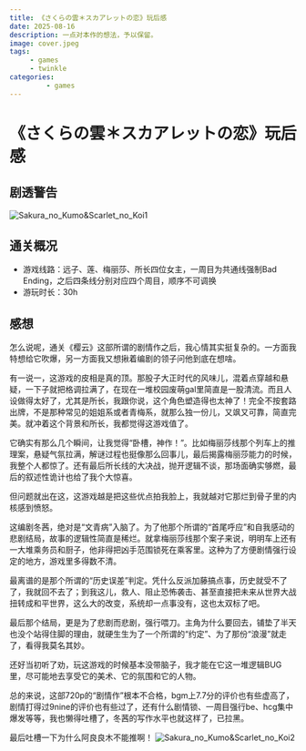 ```yaml
---
title: 《さくらの雲＊スカアレットの恋》玩后感
date: 2025-08-16
description: 一点对本作的想法，予以保留。
image: cover.jpeg
tags:
     - games
     - twinkle
categories:
         - games
---
```

# 《さくらの雲＊スカアレットの恋》玩后感

## 剧透警告
![Sakura_no_Kumo&Scarlet_no_Koi1](/Sakura_no_Kumo&Scarlet_no_Koi1.jpg)

## 通关概况
- 游戏线路：远子、莲、梅丽莎、所长四位女主，一周目为共通线强制Bad Ending，之后四条线分别对应四个周目，顺序不可调换
- 游玩时长：30h
## 感想
怎么说呢，通关《樱云》这部所谓的剧情作之后，我心情其实挺复杂的。一方面我特想给它吹爆，另一方面我又想揪着编剧的领子问他到底在想啥。

有一说一，这游戏的皮相是真的顶。那股子大正时代的风味儿，混着点穿越和悬疑，一下子就把格调拉满了，在现在一堆校园废萌gal里简直是一股清流。而且人设做得太好了，尤其是所长，我跟你说，这个角色塑造得也太神了！完全不按套路出牌，不是那种常见的姐姐系或者青梅系，就那么独一份儿，又飒又可靠，简直完美。就冲着这个背景和所长，我都觉得这游戏值了。

它确实有那么几个瞬间，让我觉得“卧槽，神作！”。比如梅丽莎线那个列车上的推理案，悬疑气氛拉满，解谜过程也挺像那么回事儿，最后揭露梅丽莎能力的时候，我整个人都惊了。还有最后所长线的大决战，抛开逻辑不谈，那场面确实够燃，最后的叙述性诡计也给了我个大惊喜。

但问题就出在这，这游戏越是把这些优点拍我脸上，我就越对它那烂到骨子里的内核感到愤怒。

这编剧冬茜，绝对是“文青病”入脑了。为了他那个所谓的“首尾呼应”和自我感动的悲剧结局，故事的逻辑性简直是稀烂。就拿梅丽莎线那个案子来说，明明车上还有一大堆乘务员和厨子，他非得把凶手范围锁死在乘客里。这种为了方便剧情强行设定的地方，游戏里多得数不清。

最离谱的是那个所谓的“历史误差”判定。凭什么反派加藤搞点事，历史就受不了了，我就回不去了；到我这儿，救人、阻止恐怖袭击、甚至直接把未来从世界大战扭转成和平世界，这么大的改变，系统却一点事没有，这也太双标了吧。

最后那个结局，更是为了悲剧而悲剧，强行喂刀。主角为什么要回去，铺垫了半天也没个站得住脚的理由，就硬生生为了一个所谓的“约定”、为了那份“浪漫”就走了，看得我莫名其妙。

还好当初听了劝，玩这游戏的时候基本没带脑子，我才能在它这一堆逻辑BUG里，尽可能地去享受它的美术、它的氛围和它的人物。

总的来说，这部720p的“剧情作”根本不合格，bgm上7.7分的评价也有些虚高了，剧情打得过9nine的评价也有些过了，还有什么剧情锁、一周目强行be、hcg集中爆发等等，我也懒得吐槽了，冬茜的写作水平也就这样了，已拉黑。

最后吐槽一下为什么阿良良木不能推啊！
![Sakura_no_Kumo&Scarlet_no_Koi2](/Sakura_no_Kumo&Scarlet_no_Koi2.jpg)



























